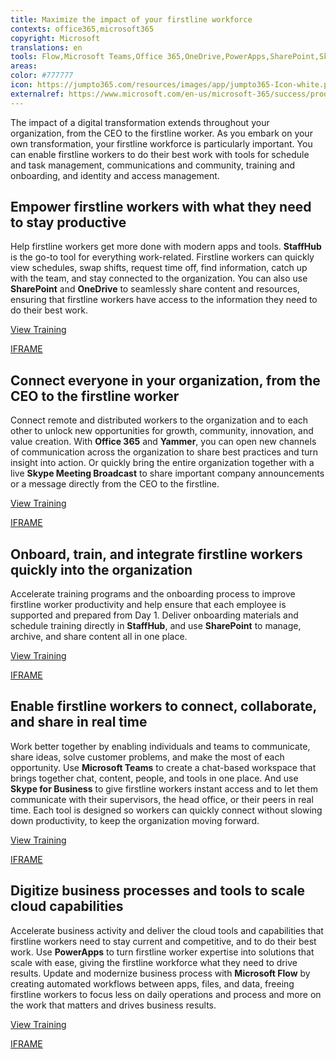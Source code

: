 ```yaml
---
title: Maximize the impact of your firstline workforce
contexts: office365,microsoft365
copyright: Microsoft
translations: en
tools: Flow,Microsoft Teams,Office 365,OneDrive,PowerApps,SharePoint,Skype for Business,StaffHub,Yammer
areas: 
color: #777777
icon: https://jumpto365.com/resources/images/app/jumpto365-Icon-white.png
externalref: https://www.microsoft.com/en-us/microsoft-365/success/productivitylibrary/maximize-the-impact-of-your-firstline-workforce
---
```

The impact of a digital transformation extends throughout your organization, from the CEO to the firstline worker. As you embark on your own transformation, your firstline workforce is particularly important. You can enable firstline workers to do their best work with tools for schedule and task management, communications and community, training and onboarding, and identity and access management.


## Empower firstline workers with what they need to stay productive

Help firstline workers get more done with modern apps and tools. **StaffHub** is the go-to tool for everything work-related. Firstline workers can quickly view schedules, swap shifts, request time off, find information, catch up with the team, and stay connected to the organization. You can also use **SharePoint** and **OneDrive** to seamlessly share content and resources, ensuring that firstline workers have access to the information they need to do their best work.

[View Training](https://support.office.com/article/Getting-started-with-Microsoft-StaffHub-92e9480f-0a37-47d2-ac96-2d11ee5f0656)

[IFRAME](https://www.microsoft.com/en-us/videoplayer/embed/RE1TjQX)

## Connect everyone in your organization, from the CEO to the firstline worker

Connect remote and distributed workers to the organization and to each other to unlock new opportunities for growth, community, innovation, and value creation. With **Office 365** and **Yammer**, you can open new channels of communication across the organization to share best practices and turn insight into action. Or quickly bring the entire organization together with a live **Skype Meeting Broadcast** to share important company announcements or a message directly from the CEO to the firstline.

[View Training](https://support.office.com/article/Communicate-in-groups-52db606b-2f29-4a9a-8cbb-b43bf2a27d2e)

[IFRAME](https://www.microsoft.com/en-us/videoplayer/embed/RE1TwWh)

## Onboard, train, and integrate firstline workers quickly into the organization

Accelerate training programs and the onboarding process to improve firstline worker productivity and help ensure that each employee is supported and prepared from Day 1. Deliver onboarding materials and schedule training directly in **StaffHub**, and use **SharePoint** to manage, archive, and share content all in one place.

[View Training](https://support.office.com/article/Get-started-with-SharePoint-909ec2f0-05c8-4e92-8ad3-3f8b0b6cf261)

[IFRAME](https://www.microsoft.com/en-us/videoplayer/embed/RE1TwWx)

## Enable firstline workers to connect, collaborate, and share in real time

Work better together by enabling individuals and teams to communicate, share ideas, solve customer problems, and make the most of each opportunity. Use **Microsoft Teams** to create a chat-based workspace that brings together chat, content, people, and tools in one place. And use **Skype for Business** to give firstline workers instant access and to let them communicate with their supervisors, the head office, or their peers in real time. Each tool is designed so workers can quickly connect without slowing down productivity, to keep the organization moving forward.

[View Training](https://support.office.com/article/Microsoft-Teams-Quick-Start-422bf3aa-9ae8-46f1-83a2-e65720e1a34d)

[IFRAME](https://www.microsoft.com/en-us/videoplayer/embed/RE1Tmr7)

## Digitize business processes and tools to scale cloud capabilities

Accelerate business activity and deliver the cloud tools and capabilities that firstline workers need to stay current and competitive, and to do their best work. Use **PowerApps** to turn firstline worker expertise into solutions that scale with ease, giving the firstline workforce what they need to drive results. Update and modernize business process with **Microsoft Flow** by creating automated workflows between apps, files, and data, freeing firstline workers to focus less on daily operations and process and more on the work that matters and drives business results.

[View Training](https://support.office.com/article/Create-a-PowerApp-for-a-list-in-SharePoint-Online-9338b2d2-67ac-4b81-8e67-97da27e5e9ab)

[IFRAME](https://www.microsoft.com/en-us/videoplayer/embed/RE1UEX1)

